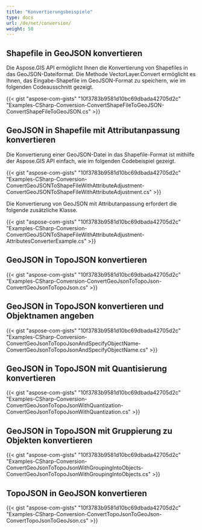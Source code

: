 ```yaml
---
title: "Konvertierungsbeispiele"
type: docs
url: /de/net/conversion/
weight: 50
---
```


## **Shapefile in GeoJSON konvertieren**
Die Aspose.GIS API ermöglicht Ihnen die Konvertierung von Shapefiles in das GeoJSON-Dateiformat. Die Methode VectorLayer.Convert ermöglicht es Ihnen, das Eingabe-Shapefile im GeoJSON-Format zu speichern, wie im folgenden Codeausschnitt gezeigt.

{{< gist "aspose-com-gists" "10f3783b9581d10bc69dbada42705d2c" "Examples-CSharp-Conversion-ConvertShapeFileToGeoJSON-ConvertShapeFileToGeoJSON.cs" >}}
## **GeoJSON in Shapefile mit Attributanpassung konvertieren**
Die Konvertierung einer GeoJSON-Datei in das Shapefile-Format ist mithilfe der Aspose.GIS API einfach, wie im folgenden Codebeispiel gezeigt.

{{< gist "aspose-com-gists" "10f3783b9581d10bc69dbada42705d2c" "Examples-CSharp-Conversion-ConvertGeoJSONToShapeFileWithAttributeAdjustment-ConvertGeoJSONToShapeFileWithAttributeAdjustment.cs" >}}

Die Konvertierung von GeoJSON mit Attributanpassung erfordert die folgende zusätzliche Klasse.

{{< gist "aspose-com-gists" "10f3783b9581d10bc69dbada42705d2c" "Examples-CSharp-Conversion-ConvertGeoJSONToShapeFileWithAttributeAdjustment-AttributesConverterExample.cs" >}}
## **GeoJSON in TopoJSON konvertieren**
{{< gist "aspose-com-gists" "10f3783b9581d10bc69dbada42705d2c" "Examples-CSharp-Conversion-ConvertGeoJsonToTopoJson-ConvertGeoJsonToTopoJson.cs" >}}
## **GeoJSON in TopoJSON konvertieren und Objektnamen angeben**
{{< gist "aspose-com-gists" "10f3783b9581d10bc69dbada42705d2c" "Examples-CSharp-Conversion-ConvertGeoJsonToTopoJsonAndSpecifyObjectName-ConvertGeoJsonToTopoJsonAndSpecifyObjectName.cs" >}}
## **GeoJSON in TopoJSON mit Quantisierung konvertieren**
{{< gist "aspose-com-gists" "10f3783b9581d10bc69dbada42705d2c" "Examples-CSharp-Conversion-ConvertGeoJsonToTopoJsonWithQuantization-ConvertGeoJsonToTopoJsonWithQuantization.cs" >}}
## **GeoJSON in TopoJSON mit Gruppierung zu Objekten konvertieren**
{{< gist "aspose-com-gists" "10f3783b9581d10bc69dbada42705d2c" "Examples-CSharp-Conversion-ConvertGeoJsonToTopoJsonWithGroupingIntoObjects-ConvertGeoJsonToTopoJsonWithGroupingIntoObjects.cs" >}}
## **TopoJSON in GeoJSON konvertieren**
{{< gist "aspose-com-gists" "10f3783b9581d10bc69dbada42705d2c" "Examples-CSharp-Conversion-ConvertTopoJsonToGeoJson-ConvertTopoJsonToGeoJson.cs" >}}
